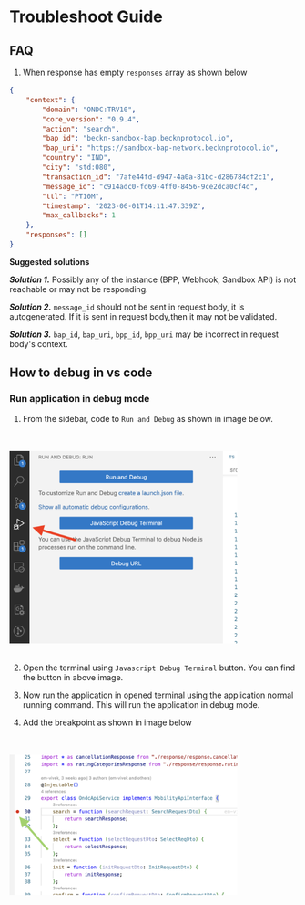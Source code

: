 # Troubleshoot Guide

## FAQ

1. When response has empty `responses` array as shown below

```json
{
    "context": {
        "domain": "ONDC:TRV10",
        "core_version": "0.9.4",
        "action": "search",
        "bap_id": "beckn-sandbox-bap.becknprotocol.io",
        "bap_uri": "https://sandbox-bap-network.becknprotocol.io",
        "country": "IND",
        "city": "std:080",
        "transaction_id": "7afe44fd-d947-4a0a-81bc-d286784df2c1",
        "message_id": "c914adc0-fd69-4ff0-8456-9ce2dca0cf4d",
        "ttl": "PT10M",
        "timestamp": "2023-06-01T14:11:47.339Z",
        "max_callbacks": 1
    },
    "responses": []
}
```

**Suggested solutions**

***Solution 1.*** Possibly any of the instance (BPP, Webhook, Sandbox API) is not reachable or may not be responding.

***Solution 2.*** `message_id` should not be sent in request body, it is autogenerated. If it is sent in request body,then it may not be validated.

***Solution 3.*** `bap_id`, `bap_uri`, `bpp_id`, `bpp_uri` may be incorrect in request body's context.

## How to debug in vs code

### Run application in debug mode

1. From the sidebar, code to `Run and Debug` as shown in image below.
<br/>
<br/>
<img src="images/run_n_debug_vs_code.png" width="400"/>
<br/>
<br/>

2. Open the terminal using `Javascript Debug Terminal` button. You can find the button in above image.

3. Now run the application in opened terminal using the application normal running command. This will run the application in debug mode.

4. Add the breakpoint as shown in image below
<br/>
<br/>
<img src="images/add_breakpoint_vs_code.png" width="400"/>
<br/>
<br/>
